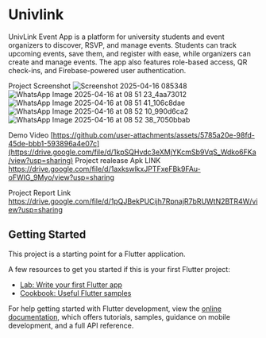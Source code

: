 # Univlink

UnivLink Event App is a platform for university students and event organizers to discover, RSVP, and manage events. Students can track upcoming events, save them, and register with ease, while organizers can create and manage events. The app also features role-based access, QR check-ins, and Firebase-powered user authentication.


Project Screenshot
![Screenshot 2025-04-16 085348](https://github.com/user-attachments/assets/acd25f29-ab37-4f94-a8df-947b1700075d)
![WhatsApp Image 2025-04-16 at 08 51 23_4aa73012](https://github.com/user-attachments/assets/c9b1aaa6-1e99-4470-8240-5a25daf220b6)
![WhatsApp Image 2025-04-16 at 08 51 41_106c8dae](https://github.com/user-attachments/assets/32671f3e-1d77-42f4-a624-b7766c132377)
![WhatsApp Image 2025-04-16 at 08 52 10_990d6ca2](https://github.com/user-attachments/assets/d8421800-ccb6-4e4e-a6d7-15d1493f3fce)
![WhatsApp Image 2025-04-16 at 08 52 38_7050bbab](https://github.com/user-attachments/assets/f2f9c601-b8f8-4b76-99c0-be04903452e7)

Demo Video
[https://github.com/user-attachments/assets/5785a20e-98fd-45de-bbb1-593896a4e07c](https://drive.google.com/file/d/1kpSQHvdc3eXMjYKcmSb9VqS_Wdko6FKa/view?usp=sharing)
Project realease Apk LINK
https://drive.google.com/file/d/1axkswlkxJPTFxeFBk9FAu-oFWIG_9Myo/view?usp=sharing

Project Report Link
https://drive.google.com/file/d/1pQJBekPUCijh7RpnajR7bRUWtN2BTR4W/view?usp=sharing

## Getting Started

This project is a starting point for a Flutter application.

A few resources to get you started if this is your first Flutter project:

- [Lab: Write your first Flutter app](https://docs.flutter.dev/get-started/codelab)
- [Cookbook: Useful Flutter samples](https://docs.flutter.dev/cookbook)

For help getting started with Flutter development, view the
[online documentation](https://docs.flutter.dev/), which offers tutorials,
samples, guidance on mobile development, and a full API reference.
